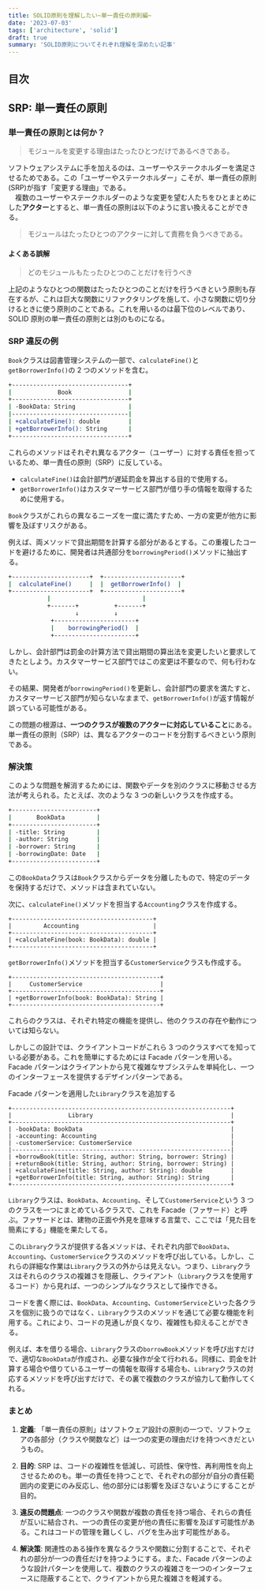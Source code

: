 ```yaml
---
title: SOLID原則を理解したい~単一責任の原則編~
date: '2023-07-03'
tags: ['architecture', 'solid']
draft: true
summary: 'SOLID原則についてそれぞれ理解を深めたい記事'
---
```


## 目次

<TOCInline toc={props.toc} exclude="目次" toHeading={3} />

## SRP: 単一責任の原則

### 単一責任の原則とは何か？

> モジュールを変更する理由はたったひとつだけであるべきである。

ソフトウェアシステムに手を加えるのは、ユーザーやステークホルダーを満足させるためである。この「ユーザーやステークホルダー」こそが、単一責任の原則(SRP)が指す「変更する理由」である。  
　複数のユーザーやステークホルダーのような変更を望む人たちをひとまとめにした**アクター**とすると、単一責任の原則は以下のように言い換えることができる。

> モジュールはたったひとつのアクターに対して責務を負うべきである。

#### よくある誤解

> どのモジュールもたったひとつのことだけを行うべき

上記のようなひとつの関数はたったひとつのことだけを行うべきという原則も存在するが、これは巨大な関数にリファクタリングを施して、小さな関数に切り分けるときに使う原則のことである。これを用いるのは最下位のレベルであり、SOLID 原則の単一責任の原則とは別のものになる。

### SRP 違反の例

`Book`クラスは図書管理システムの一部で、`calculateFine()`と`getBorrowerInfo()`の 2 つのメソッドを含む。

```bash
+---------------------------------+
|             Book                |
+---------------------------------+
| -BookData: String               |
|---------------------------------|
| +calculateFine(): double        |
| +getBorrowerInfo(): String      |
+---------------------------------+
```

これらのメソッドはそれぞれ異なるアクター（ユーザー）に対する責任を担っているため、単一責任の原則（SRP）に反している。

- `calculateFine()`は会計部門が遅延罰金を算出する目的で使用する。
- `getBorrowerInfo()`はカスタマーサービス部門が借り手の情報を取得するために使用する。

`Book`クラスがこれらの異なるニーズを一度に満たすため、一方の変更が他方に影響を及ぼすリスクがある。

例えば、両メソッドで貸出期間を計算する部分があるとする。この重複したコードを避けるために、開発者は共通部分を`borrowingPeriod()`メソッドに抽出する。

```bash
+----------------------+  +----------------------+
|  calculateFine()     |  |  getBorrowerInfo()  |
+----------------------+  +----------------------+
           |                          |
           +-------+          +-------+
                   ↓          ↓
            +-----------------------+
            |    borrowingPeriod()  |
            +-----------------------+
```

しかし、会計部門は罰金の計算方法で貸出期間の算出法を変更したいと要求してきたとしよう。カスタマーサービス部門ではこの変更は不要なので、何も行わない。

その結果、開発者が`borrowingPeriod()`を更新し、会計部門の要求を満たすと、カスタマーサービス部門が知らないなままで、`getBorrowerInfo()`が返す情報が誤っている可能性がある。

この問題の根源は、**一つのクラスが複数のアクターに対応していること**にある。単一責任の原則（SRP）は、異なるアクターのコードを分割するべきという原則である。

### 解決策

このような問題を解消するためには、関数やデータを別のクラスに移動させる方法が考えられる。たとえば、次のような 3 つの新しいクラスを作成する。

```bash
+------------------------+
|       BookData         |
+------------------------+
| -title: String         |
| -author: String        |
| -borrower: String      |
| -borrowingDate: Date   |
+------------------------+
```

この`BookData`クラスは`Book`クラスからデータを分離したもので、特定のデータを保持するだけで、メソッドは含まれていない。

次に、`calculateFine()`メソッドを担当する`Accounting`クラスを作成する。

```
+----------------------------------------+
|         Accounting                     |
+----------------------------------------+
| +calculateFine(book: BookData): double |
+----------------------------------------+
```

`getBorrowerInfo()`メソッドを担当する`CustomerService`クラスも作成する。

```
+------------------------------------------+
|     CustomerService                      |
+------------------------------------------+
| +getBorrowerInfo(book: BookData): String |
+------------------------------------------+
```

これらのクラスは、それぞれ特定の機能を提供し、他のクラスの存在や動作については知らない。

しかしこの設計では、クライアントコードがこれら 3 つのクラスすべてを知っている必要がある。これを簡単にするためには Facade パターンを用いる。Facade パターンはクライアントから見て複雑なサブシステムを単純化し、一つのインターフェースを提供するデザインパターンである。

Facade パターンを適用した`Library`クラスを追加する

```
+--------------------------------------------------------------+
|                Library                                       |
+--------------------------------------------------------------+
| -bookData: BookData                                          |
| -accounting: Accounting                                      |
| -customerService: CustomerService                            |
|--------------------------------------------------------------|
| +borrowBook(title: String, author: String, borrower: String) |
| +returnBook(title: String, author: String, borrower: String) |
| +calculateFine(title: String, author: String): double        |
| +getBorrowerInfo(title: String, author: String): String      |
+--------------------------------------------------------------+
```

`Library`クラスは、`BookData`、`Accounting`、そして`CustomerService`という 3 つのクラスを一つにまとめているクラスで、これを Facade（ファサード）と呼ぶ。ファサードとは、建物の正面や外見を意味する言葉で、ここでは「見た目を簡素にする」機能を果たしてる。

この`Library`クラスが提供する各メソッドは、それぞれ内部で`BookData`、`Accounting`、`CustomerService`クラスのメソッドを呼び出している。しかし、これらの詳細な作業は`Library`クラスの外からは見えない。つまり、`Library`クラスはそれらのクラスの複雑さを隠蔽し、クライアント（`Library`クラスを使用するコード）から見れば、一つのシンプルなクラスとして操作できる。

コードを書く際には、`BookData`、`Accounting`、`CustomerService`といった各クラスを個別に扱うのではなく、`Library`クラスのメソッドを通じて必要な機能を利用する。これにより、コードの見通しが良くなり、複雑性も抑えることができる。

例えば、本を借りる場合、`Library`クラスの`borrowBook`メソッドを呼び出すだけで、適切な`BookData`が作成され、必要な操作が全て行われる。同様に、罰金を計算する場合や借りているユーザーの情報を取得する場合も、`Library`クラスの対応するメソッドを呼び出すだけで、その裏で複数のクラスが協力して動作してくれる。

### まとめ

1. **定義**: 「単一責任の原則」はソフトウェア設計の原則の一つで、ソフトウェアの各部分（クラスや関数など）は一つの変更の理由だけを持つべきだというもの。

2. **目的**: SRP は、コードの複雑性を低減し、可読性、保守性、再利用性を向上させるためのも。単一の責任を持つことで、それぞれの部分が自分の責任範囲内の変更にのみ反応し、他の部分には影響を及ぼさないようにすることが目的。

3. **違反の問題点**: 一つのクラスや関数が複数の責任を持つ場合、それらの責任が互いに結合され、一つの責任の変更が他の責任に影響を及ぼす可能性がある。これはコードの管理を難しくし、バグを生み出す可能性がある。

4. **解決策**: 関連性のある操作を異なるクラスや関数に分割することで、それぞれの部分が一つの責任だけを持つようにする。また、Facade パターンのような設計パターンを使用して、複数のクラスの複雑さを一つのインターフェースに隠蔽することで、クライアントから見た複雑さを軽減する。
